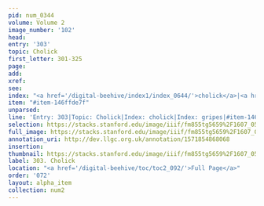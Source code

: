 ```yaml
---
pid: num_0344
volume: Volume 2
image_number: '102'
head: 
entry: '303'
topic: Cholick
first_letter: 301-325
page: 
add: 
xref: 
see: 
index: "<a href='/digital-beehive/index1/index_0644/'>cholick</a>|<a href='/digital-beehive/index2/index_1718/'>gripes</a>"
item: "#item-146ffde7f"
unparsed: 
line: 'Entry: 303|Topic: Cholick|Index: cholick|Index: gripes|#item-146ffde7f'
selection: https://stacks.stanford.edu/image/iiif/fm855tg5659%2F1607_0569/868,1395,2932,301/full/0/default.jpg
full_image: https://stacks.stanford.edu/image/iiif/fm855tg5659%2F1607_0569/full/full/0/default.jpg
annotation_uri: http://dev.llgc.org.uk/annotation/1571854868068
insertion: 
thumbnail: https://stacks.stanford.edu/image/iiif/fm855tg5659%2F1607_0569/868,1395,600,180/250,/0/default.jpg
label: 303. Cholick
location: "<a href='/digital-beehive/toc/toc2_092/'>Full Page</a>"
order: '072'
layout: alpha_item
collection: num2
---
```

